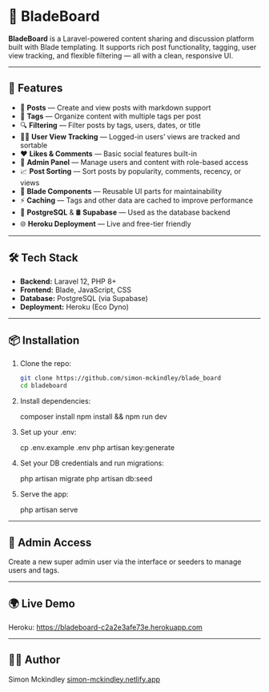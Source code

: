 # 🧠 BladeBoard

**BladeBoard** is a Laravel-powered content sharing and discussion platform built with Blade templating. It supports rich post functionality, tagging, user view tracking, and flexible filtering — all with a clean, responsive UI.

---

## 🚀 Features

- 📝 **Posts** — Create and view posts with markdown support
- 🔖 **Tags** — Organize content with multiple tags per post
- 🔍 **Filtering** — Filter posts by tags, users, dates, or title
- 🧑‍💻 **User View Tracking** — Logged-in users’ views are tracked and sortable
- ❤️ **Likes & Comments** — Basic social features built-in
- 🔐 **Admin Panel** — Manage users and content with role-based access
- 📈 **Post Sorting** — Sort posts by popularity, comments, recency, or views
- 🧵 **Blade Components** — Reusable UI parts for maintainability
- ⚡ **Caching** — Tags and other data are cached to improve performance
- 🐘 **PostgreSQL** & 🛢️ **Supabase** — Used as the database backend
- 🌐 **Heroku Deployment** — Live and free-tier friendly

---

## 🛠️ Tech Stack

- **Backend:** Laravel 12, PHP 8+
- **Frontend:** Blade, JavaScript, CSS
- **Database:** PostgreSQL (via Supabase)
- **Deployment:** Heroku (Eco Dyno)

---

## 📦 Installation

1. Clone the repo:

   ```bash
   git clone https://github.com/simon-mckindley/blade_board
   cd bladeboard

2. Install dependencies:

    composer install
    npm install && npm run dev

3. Set up your .env:

    cp .env.example .env
    php artisan key:generate

4. Set your DB credentials and run migrations:

    php artisan migrate
    php artisan db:seed

5. Serve the app:

    php artisan serve

---

## 🔐 Admin Access

Create a new super admin user via the interface or seeders to manage users and tags.

---

## 🌍 Live Demo

Heroku: <https://bladeboard-c2a2e3afe73e.herokuapp.com>

---

## 👨‍💻 Author

Simon Mckindley
[simon-mckindley.netlify.app](https://simon-mckindley.netlify.app/)
